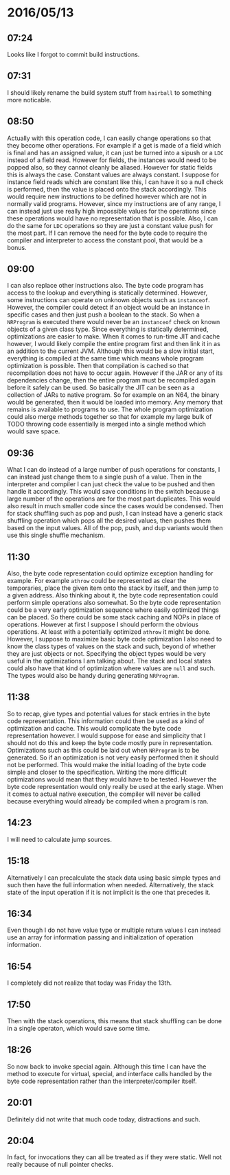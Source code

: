 # 2016/05/13

## 07:24

Looks like I forgot to commit build instructions.

## 07:31

I should likely rename the build system stuff from `hairball` to something
more noticable.

## 08:50

Actually with this operation code, I can easily change operations so that they
become other operations. For example if a get is made of a field which is
final and has an assigned value, it can just be turned into a sipush or a `LDC`
instead of a field read. However for fields, the instances would need to be
popped also, so they cannot cleanly be aliased. However for static fields this
is always the case. Constant values are always constant. I suppose for
instance field reads which are constant like this, I can have it so a null
check is performed, then the value is placed onto the stack accordingly. This
would require new instructions to be defined however which are not in normally
valid programs. However, since my instructions are of any range, I can instead
just use really high impossible values for the operations since these
operations would have no representation that is possible. Also, I can do the
same for `LDC` operations so they are just a constant value push for the
most part. If I can remove the need for the byte code to require the compiler
and interpreter to access the constant pool, that would be a bonus.

## 09:00

I can also replace other instructions also. The byte code program has access
to the lookup and everything is statically determined. However, some
instructions can operate on unknown objects such as `instanceof`. However,
the compiler could detect if an object would be an instance in specific cases
and then just push a boolean to the stack. So when a `NRProgram` is executed
there would never be an `instanceof` check on known objects of a given class
type. Since everything is statically determined, optimizations are easier to
make. When it comes to run-time JIT and cache however, I would likely compile
the entire program first and then link it in as an addition to the current JVM.
Although this would be a slow initial start, everything is compiled at the same
time which means whole program optimization is possible. Then that compilation
is cached so that recompilation does not have to occur again. However if the
JAR or any of its dependencies change, then the entire program must be
recompiled again before it safely can be used. So basically the JIT can be seen
as a collection of JARs to native program. So for example on an N64, the
binary would be generated, then it would be loaded into memory. Any memory that
remains is available to programs to use. The whole program optimization could
also merge methods together so that for example my large bulk of TODO throwing
code essentially is merged into a single method which would save space.

## 09:36

What I can do instead of a large number of push operations for constants, I can
instead just change them to a single push of a value. Then in the interpreter
and compiler I can just check the value to be pushed and then handle it
accordingly. This would save conditions in the switch because a large number of
the operations are for the most part duplicates. This would also result in
much smaller code since the cases would be condensed. Then for stack shuffling
such as pop and push, I can instead have a generic stack shuffling operation
which pops all the desired values, then pushes them based on the input values.
All of the pop, push, and dup variants would then use this single shuffle
mechanism.

## 11:30

Also, the byte code representation could optimize exception handling for
example. For example `athrow` could be represented as clear the temporaries,
place the given item onto the stack by itself, and then jump to a given
address. Also thinking about it, the byte code representation could perform
simple operations also somewhat. So the byte code representation could be a
very early optimization sequence where easily optimized things can be placed.
So there could be some stack caching and NOPs in place of operations. However
at first I suppose I should perform the obvious operations. At least with a
potentially optimized `athrow` it might be done. However, I suppose to
maximize basic byte code optimization I also need to know the class types of
values on the stack and such, beyond of whether they are just objects or not.
Specifying the object types would be very useful in the optimizations I am
talking about. The stack and local states could also have that kind of
optimization where values are `null` and such. The types would also be handy
during generating `NRProgram`.

## 11:38

So to recap, give types and potential values for stack entries in the byte
code representation. This information could then be used as a kind of
optimization and cache. This would complicate the byte code representation
however. I would suppose for ease and simplicity that I should not do this and
keep the byte code mostly pure in representation. Optimizations such as this
could be laid out when `NRProgram` is to be generated. So if an optimization
is not very easily performed then it should not be performed. This would make
the initial loading of the byte code simple and closer to the specification.
Writing the more difficult optimizations would mean that they would have to be
tested. However the byte code representation would only really be used at the
early stage. When it comes to actual native execution, the compiler will never
be called because everything would already be compiled when a program is ran.

## 14:23

I will need to calculate jump sources.

## 15:18

Alternatively I can precalculate the stack data using basic simple types and
such then have the full information when needed. Alternatively, the stack state
of the input operation if it is not implicit is the one that precedes it.

## 16:34

Even though I do not have value type or multiple return values I can instead
use an array for information passing and initialization of operation
information.

## 16:54

I completely did not realize that today was Friday the 13th.

## 17:50

Then with the stack operations, this means that stack shuffling can be done in
a single operaton, which would save some time.

## 18:26

So now back to invoke special again. Although this time I can have the method
to execute for virtual, special, and interface calls handled by the byte code
representation rather than the interpreter/compiler itself.

## 20:01

Definitely did not write that much code today, distractions and such.

## 20:04

In fact, for invocations they can all be treated as if they were static. Well
not really because of null pointer checks.

